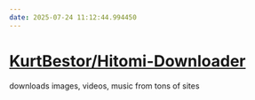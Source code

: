 ```yaml
---
date: 2025-07-24 11:12:44.994450
---
```


# [KurtBestor/Hitomi-Downloader](https://github.com/KurtBestor/Hitomi-Downloader)

downloads images, videos, music from tons of sites